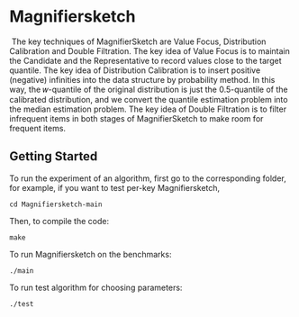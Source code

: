 # Magnifiersketch

​	The key techniques of MagnifierSketch are Value Focus, Distribution Calibration and Double Filtration. The key idea of Value Focus is to maintain the Candidate and the Representative to record values close to the target quantile. The key idea of Distribution Calibration is to insert positive (negative) infinities into the data structure by probability method. In this way, the 𝑤-quantile of the original distribution is just the 0.5-quantile of the calibrated distribution, and we convert the quantile estimation problem into the median estimation problem. The key idea of Double Filtration is to filter infrequent items in both stages of MagnifierSketch to make room for frequent items.

## Getting Started

To run the experiment of an algorithm, first go to the corresponding folder, for example, if you want to test per-key Magnifiersketch, 

```
cd Magnifiersketch-main
```

Then, to compile the code:

```
make
```

To run Magnifiersketch on the benchmarks:

```
./main
```

To run test algorithm for choosing parameters:

```
./test
```
